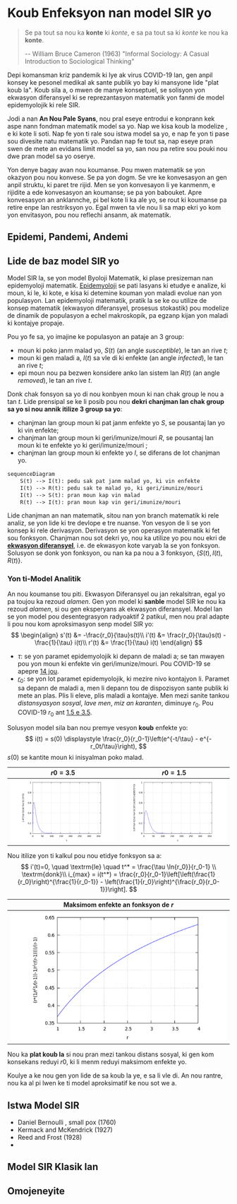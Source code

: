 # Koub Enfeksyon nan model SIR yo

> Se pa tout sa nou ka **konte** ki *konte*, e sa pa tout sa ki *konte* ke nou ka **konte**.
>
> -- William Bruce Cameron (1963) "Informal Sociology: A Casual Introduction to Sociological Thinking"



Depi komansman kriz pandemik ki lye ak virus COVID-19 lan, gen anpil konsey ke pesonel medikal ak sante publik yo bay ki mansyone lide "plat koub la".  Koub sila a, o mwen de manye konseptuel, se solisyon yon ekwasyon diferansyel ki se reprezantasyon matematik yon fanmi de model epidemyolojik ki rele SIR.   

Jodi a nan **An Nou Pale Syans**, nou pral eseye entrodui e konprann kek aspe nann fondman matematik model sa yo.  Nap we kisa koub la modelize , e ki kote li soti.  Nap fe yon ti rale sou istwa model sa yo, e nap fe yon ti pase sou divesite natu matematik yo.  Pandan nap fe tout sa, nap eseye pran swen de mete an evidans limit model sa yo, san nou pa retire sou pouki nou dwe pran model sa yo oserye.

Yon denye bagay avan nou koumanse.  Pou mwen matematik se yon okazyon pou nou konvese.  Se pa yon dogm.  Se vre ke konvesasyon an gen anpil struktu, ki paret tre rijid.  Men se yon konvesayon li ye kanmenm, e rijidite a ede konvesasyon an koumanse; se pa yon babouket.  Apre konvesasyon an anklannche, pi bel kote li ka ale yo, se rout ki koumanse pa retire enpe lan restriksyon yo.  Egal mwen ta vle nou li sa map ekri yo kom yon envitasyon, pou nou reflechi ansanm, ak matematik.


## Epidemi, Pandemi, Andemi


## Lide de baz model SIR yo
Model SIR la, se yon model Byoloji Matematik, ki plase presizeman nan epidemyoloji matematik.  [Epidemyoloji](https://en.wikipedia.org/wiki/Epidemiology) se pati lasyans ki etudye e analize, ki moun, ki le, ki kote, e kisa ki detemine kouman yon maladi evolue nan yon populasyon. Lan epidemyoloji matematik, pratik la se ke ou utilize de konsep matematik (ekwasyon diferansyel, prosesus stokastik) pou modelize de dinamik  de populasyon a echel makroskopik, pa egzanp kijan yon maladi ki kontajye propaje.

Pou yo fe sa, yo imajine ke populasyon an pataje an 3 group: 

- moun ki poko janm malad yo, $S(t)$ (an angle *susceptible*), le tan an rive $t$;
- moun ki gen maladi a, $I(t)$ sa vle di ki enfekte (an angle *infected*), le tan an rive $t$;
- epi moun nou pa bezwen konsidere anko lan sistem lan $R(t)$ (an angle *removed*), le tan an rive $t$.

Donk chak fonsyon sa yo di nou konbyen moun ki nan chak group le nou a tan $t$.  Lide prensipal se ke li posib pou nou **dekri chanjman lan chak group sa yo si nou annik itilize 3 group sa yo**:  

- chanjman lan group moun ki pat janm enfekte yo $S$, se pousantaj lan yo ki vin enfekte;
- chanjman lan group moun ki geri/imunize/mouri $R$, se pousantaj lan moun ki te enfekte yo ki geri/imunize/mouri ;
- chanjman lan group moun ki enfekte yo $I$, se diferans de lot chanjman yo.

```mermaid
sequenceDiagram
	S(t) --> I(t): pedu sak pat janm malad yo, ki vin enfekte
	I(t) --> R(t): pedu sak te malad yo, ki geri/imunize/mouri 
	I(t) --> S(t): pran moun kap vin malad
	R(t) --> I(t): pran moun kap vin geri/imunize/mouri
```

Lide chanjman an nan matematik, sitou nan yon branch matematik ki rele analiz, se yon lide ki tre devlope e tre nuanse.  Yon vesyon de li se yon konsep ki rele derivasyon.  Derivasyon se yon operasyon matematik ki fet sou fonksyon.  Chanjman nou sot dekri yo, nou ka utilize yo pou nou ekri de [**ekwasyon diferansyel**](https://en.wikipedia.org/wiki/Differential_equation), i.e. de ekwasyon kote varyab la se yon fonksyon.  Solusyon se donk yon fonksyon, ou nan ka pa nou a 3 fonksyon, $\{S(t), I(t), R(t)\}$.  

### Yon ti-Model Analitik

An nou koumanse tou piti.  Ekwasyon Diferansyel ou jan rekalsitran, egal yo pa toujou ka rezoud *alamen*.  Gen yon model ki **sanble** model SIR ke nou ka rezoud *alamen*, si ou gen eksperyans ak ekwasyon diferansyel.  Model lan se yon model pou desentegrasyon radyoaktif 2 patikul, men nou pral adapte li pou nou kom aproksimasyon senp model SIR yo:
$$
\begin{align}
s'(t) &= -\frac{r_0}{\tau}s(t)\\
i'(t) &=  \frac{r_0}{\tau}s(t) - \frac{1}{\tau} i(t)\\
r'(t) &= \frac{1}{\tau} i(t)
\end{align}
$$

- $\tau$: se yon paramet epidemyolojik ki depann de maladi a; se tan mwayen pou yon moun ki enfekte vin geri/imunize/mouri.  Pou COVID-19 se apepre [14 jou](https://annals.org/aim/fullarticle/2762808/incubation-period-coronavirus-disease-2019-covid-19-from-publicly-reported).
- [$r_0$](https://wwwnc.cdc.gov/eid/article/25/1/17-1901_article): se yon lot paramet epidemyolojik, ki mezire nivo kontajyon li.  Paramet sa depann de maladi a, men li depann tou de dispozisyon sante publik ki mete an plas.  Plis li eleve, plis maladi a kontajye.  Men mezi sanite tankou *distansyasyon sosyal*, *lave men*, *miz an karanten*, diminuye $r_0$.  Pou COVID-19 $r_0$ ant [1.5 e 3.5](https://labblog.uofmhealth.org/rounds/how-scientists-quantify-intensity-of-an-outbreak-like-covid-19).

Solusyon model sila ban nou premye vesyon **koub** enfekte yo:
$$
i(t) = s(0) \displaystyle \frac{r_0}{r_0-1}\left(e^{-t/\tau} - e^{-r_0t/\tau}\right),
$$
$s(0)$ se kantite moun ki inisyalman poko malad.  

| $r0=3.5$                                                     | $r0=1.5$                                                     |
| ------------------------------------------------------------ | ------------------------------------------------------------ |
| ![](images/simple_r0__3_5.png) | ![](images/simple_r0__1_5.png) |



Nou itilize yon ti kalkul pou nou etidye fonksyon sa a:
$$
i'(t)=0, \quad \textrm{le} \quad t^* = \frac{\tau \ln{r_0}}{r_0-1}
\\ \textrm{donk}\\
i_{max} = i(t^*) = \frac{r_0}{r_0-1}\left[\left(\frac{1}{r_0}\right)^{\frac{1}{r_0-1}} - 
\left(\frac{1}{r_0}\right)^{\frac{r_0}{r_0-1}}\right].
$$

| Maksimom enfekte an fonksyon de $r$                          |
| ------------------------------------------------------------ |
| ![](images/simple_r0.png) |

Nou ka **plat koub la** si nou pran mezi tankou distans sosyal, ki gen kom konsekans reduyi $r0$, ki li menm reduyi maksimom enfekte yo.  

Koulye a ke nou gen yon lide de sa koub la ye, e sa li vle di.  An nou rantre, nou ka al pi lwen ke ti model aproksimatif ke nou sot we a.  

## Istwa Model SIR

- Daniel Bernoulli , small pox (1760)
- Kermack and McKendrick (1927)
- Reed and Frost (1928)
- 

## Model SIR Klasik lan

## Omojeneyite